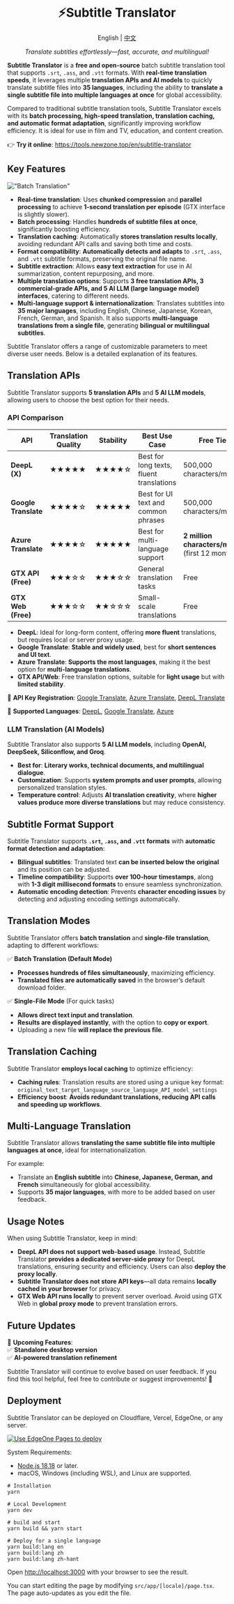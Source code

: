 <h1 align="center">
⚡️Subtitle Translator
</h1>
<p align="center">
    English | <a href="./README-zh.md">中文</a>
</p>
<p align="center">
    <em>Translate subtitles effortlessly—fast, accurate, and multilingual!</em>
</p>

**Subtitle Translator** is a **free and open-source** batch subtitle translation tool that supports `.srt`, `.ass`, and `.vtt` formats. With **real-time translation speeds**, it leverages multiple **translation APIs and AI models** to quickly translate subtitle files into **35 languages**, including the ability to **translate a single subtitle file into multiple languages at once** for global accessibility.  

Compared to traditional subtitle translation tools, Subtitle Translator excels with its **batch processing, high-speed translation, translation caching, and automatic format adaptation**, significantly improving workflow efficiency. It is ideal for use in film and TV, education, and content creation.  

👉 **Try it online**: <https://tools.newzone.top/en/subtitle-translator>  

## Key Features

!["Batch Translation"](https://img.newzone.top/subtile-translator.gif?imageMogr2/format/webp "Batch Translation")  

- **Real-time translation**: Uses **chunked compression** and **parallel processing** to achieve **1-second translation per episode** (GTX interface is slightly slower).  
- **Batch processing**: Handles **hundreds of subtitle files at once**, significantly boosting efficiency.  
- **Translation caching**: Automatically **stores translation results locally**, avoiding redundant API calls and saving both time and costs.  
- **Format compatibility**: **Automatically detects and adapts** to `.srt`, `.ass`, and `.vtt` subtitle formats, preserving the original file name.  
- **Subtitle extraction**: Allows **easy text extraction** for use in AI summarization, content repurposing, and more.  
- **Multiple translation options**: Supports **3 free translation APIs, 3 commercial-grade APIs, and 5 AI LLM (large language model) interfaces**, catering to different needs.  
- **Multi-language support & internationalization**: Translates subtitles into **35 major languages**, including English, Chinese, Japanese, Korean, French, German, and Spanish. It also supports **multi-language translations from a single file**, generating **bilingual or multilingual subtitles**.  

Subtitle Translator offers a range of customizable parameters to meet diverse user needs. Below is a detailed explanation of its features.  

## Translation APIs  

Subtitle Translator supports **5 translation APIs** and **5 AI LLM models**, allowing users to choose the best option for their needs.  

### API Comparison

| API | Translation Quality | Stability | Best Use Case | Free Tier |  
|-|-|-|-|-|  
| **DeepL (X)** | ★★★★★ | ★★★★☆ | Best for long texts, fluent translations | 500,000 characters/month |  
| **Google Translate** | ★★★★☆ | ★★★★★ | Best for UI text and common phrases | 500,000 characters/month |  
| **Azure Translate** | ★★★★☆ | ★★★★★ | Best for multi-language support | **2 million characters/month** (first 12 months) |  
| **GTX API (Free)** | ★★★☆☆ | ★★★☆☆ | General translation tasks | Free |  
| **GTX Web (Free)** | ★★★☆☆ | ★★☆☆☆ | Small-scale translations | Free |  

- **DeepL**: Ideal for long-form content, offering **more fluent** translations, but requires local or server proxy usage.  
- **Google Translate**: **Stable and widely used**, best for **short sentences and UI text**.  
- **Azure Translate**: **Supports the most languages**, making it the best option for **multi-language translations**.  
- **GTX API/Web**: Free translation options, suitable for **light usage** but with **limited stability**.  

🔹 **API Key Registration**: [Google Translate](https://cloud.google.com/translate/docs/setup?hl=zh-cn), [Azure Translate](https://learn.microsoft.com/zh-cn/azure/ai-services/translator/reference/v3-0-translate), [DeepL Translate](https://www.deepl.com/your-account/keys)  

🔹 **Supported Languages**: [DeepL](https://developers.deepl.com/docs/v/zh/api-reference/languages), [Google Translate](https://cloud.google.com/translate/docs/languages?hl=zh-cn), [Azure](https://learn.microsoft.com/zh-cn/azure/ai-services/translator/language-support)  

### LLM Translation (AI Models)  

Subtitle Translator also supports **5 AI LLM models**, including **OpenAI, DeepSeek, Siliconflow, and Groq**.  

- **Best for**: **Literary works, technical documents, and multilingual dialogue**.  
- **Customization**: Supports **system prompts and user prompts**, allowing personalized translation styles.  
- **Temperature control**: Adjusts **AI translation creativity**, where **higher values produce more diverse translations** but may reduce consistency.  

## Subtitle Format Support

Subtitle Translator supports **`.srt`, `.ass`, and `.vtt` formats** with **automatic format detection and adaptation**:  

- **Bilingual subtitles**: Translated text **can be inserted below the original** and its position can be adjusted.  
- **Timeline compatibility**: Supports **over 100-hour timestamps**, along with **1-3 digit millisecond formats** to ensure seamless synchronization.  
- **Automatic encoding detection**: Prevents **character encoding issues** by detecting and adjusting encoding settings automatically.  

## Translation Modes  

Subtitle Translator offers **batch translation** and **single-file translation**, adapting to different workflows:  

✅ **Batch Translation (Default Mode)**  

- **Processes hundreds of files simultaneously**, maximizing efficiency.  
- **Translated files are automatically saved** in the browser’s default download folder.  

✅ **Single-File Mode** (For quick tasks)  

- **Allows direct text input and translation**.  
- **Results are displayed instantly**, with the option to **copy or export**.  
- Uploading a new file **will replace the previous file**.  

## Translation Caching

Subtitle Translator **employs local caching** to optimize efficiency:  

- **Caching rules**: Translation results are stored using a unique key format:  
  `original_text_target_language_source_language_API_model_settings`  
- **Efficiency boost**: **Avoids redundant translations, reducing API calls and speeding up workflows**.  

## Multi-Language Translation  

Subtitle Translator allows **translating the same subtitle file into multiple languages at once**, ideal for internationalization.  

For example:  

- Translate an **English subtitle** into **Chinese, Japanese, German, and French** simultaneously for global accessibility.  
- Supports **35 major languages**, with more to be added based on user feedback.  

## Usage Notes  

When using Subtitle Translator, keep in mind:  

- **DeepL API does not support web-based usage**. Instead, Subtitle Translator **provides a dedicated server-side proxy** for DeepL translations, ensuring security and efficiency. Users can also **deploy the proxy locally**.  
- **Subtitle Translator does not store API keys**—all data remains **locally cached in your browser** for privacy.  
- **GTX Web API runs locally** to prevent server overload. Avoid using GTX Web in **global proxy mode** to prevent translation errors.  

## Future Updates

🚀 **Upcoming Features**:  
✅ **Standalone desktop version**  
✅ **AI-powered translation refinement**  

Subtitle Translator will continue to evolve based on user feedback. If you find this tool helpful, feel free to contribute or suggest improvements! 🚀

## Deployment  

Subtitle Translator can be deployed on Cloudflare, Vercel, EdgeOne, or any server.

[![Use EdgeOne Pages to deploy](https://cdnstatic.tencentcs.com/edgeone/pages/deploy.svg)](https://edgeone.ai/pages/new?repository-url=https%3A%2F%2Fgithub.com%2Frockbenben%2Fsubtitle-translator)

System Requirements:

- [Node.js 18.18](https://nodejs.org/) or later.
- macOS, Windows (including WSL), and Linux are supported.

```shell
# Installation
yarn

# Local Development
yarn dev

# build and start
yarn build && yarn start

# Deploy for a single language
yarn build:lang en
yarn build:lang zh
yarn build:lang zh-hant
```

Open [http://localhost:3000](http://localhost:3000) with your browser to see the result.

You can start editing the page by modifying `src/app/[locale]/page.tsx`. The page auto-updates as you edit the file.
